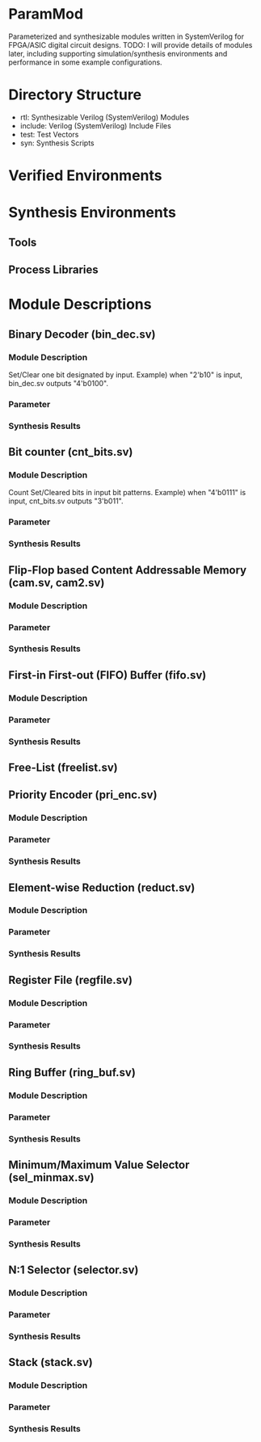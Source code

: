 # ParamMod
Parameterized and synthesizable modules written in SystemVerilog 
for FPGA/ASIC digital circuit designs.
TODO: I will provide details of modules later,
	including supporting simulation/synthesis environments and
	performance in some example configurations.

# Directory Structure
- rtl: Synthesizable Verilog (SystemVerilog) Modules
- include: Verilog (SystemVerilog) Include Files
- test: Test Vectors
- syn: Synthesis Scripts

# Verified Environments

# Synthesis Environments
## Tools
## Process Libraries

# Module Descriptions
## Binary Decoder (bin_dec.sv)
### Module Description
Set/Clear one bit designated by input.
Example) when "2'b10" is input, bin_dec.sv outputs "4'b0100".
### Parameter
### Synthesis Results

## Bit counter (cnt_bits.sv)
### Module Description
Count Set/Cleared bits in input bit patterns.
Example) when "4'b0111" is input, cnt_bits.sv outputs "3'b011".
### Parameter
### Synthesis Results

## Flip-Flop based Content Addressable Memory (cam.sv, cam2.sv)
### Module Description
### Parameter
### Synthesis Results

## First-in First-out (FIFO) Buffer (fifo.sv)
### Module Description
### Parameter
### Synthesis Results

## Free-List (freelist.sv)

## Priority Encoder (pri_enc.sv)
### Module Description
### Parameter
### Synthesis Results

## Element-wise Reduction (reduct.sv)
### Module Description
### Parameter
### Synthesis Results

## Register File (regfile.sv)
### Module Description
### Parameter
### Synthesis Results

## Ring Buffer (ring_buf.sv)
### Module Description
### Parameter
### Synthesis Results

## Minimum/Maximum Value Selector (sel_minmax.sv)
### Module Description
### Parameter
### Synthesis Results

## N:1 Selector (selector.sv)
### Module Description
### Parameter
### Synthesis Results

## Stack (stack.sv)
### Module Description
### Parameter
### Synthesis Results
